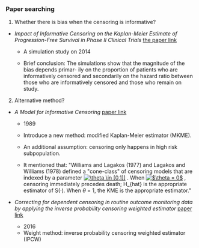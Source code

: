 ### Paper searching

1. Whether there is bias when the censoring is informative?

*  *Impact of Informative Censoring on the Kaplan-Meier Estimate of Progression-Free Survival in Phase II Clinical Trials*
[the paper link](https://github.com/sakuramomo1005/Kaplan-Meier-method-under-dependent-censoring/blob/master/Draft/week1/papers/Impact%20of%20Informative%20Censoring%20on%20the%20Kaplan-Meier%20Estimate%20of%20Progression-Free%20Survival%20in%20Phase%20II%20Clinical%20Trials.pdf)

   * A simulation study on 2014
   
   *  Brief conclusion: 
The simulations show that the magnitude of the bias depends primar- ily on the proportion of patients who are informatively censored and secondarily on the hazard ratio between those who are informatively censored and those who remain on study.


2. Alternative method?

* *A Model for Informative Censoring* [paper link](https://github.com/sakuramomo1005/Kaplan-Meier-method-under-dependent-censoring/blob/master/Draft/week1/papers/A%20Model%20for%20Informative%20Censoring.pdf)
   
   * 1989
   
   * Introduce a new method: modified Kaplan-Meier estimator (MKME).

   * An additional assumption: censoring only happens in high risk subpopulation.  
   
   * It mentioned that: "Williams and Lagakos (1977) and Lagakos and Williams (1978) defined a "cone-class" of censoring models that are indexed by a parameter  <a href="https://www.codecogs.com/eqnedit.php?latex=\theta&space;\in&space;[0,1]]" target="_blank"><img src="https://latex.codecogs.com/gif.latex?\theta&space;\in&space;[0,1]]" title="\theta \in [0,1]]" /></a>
. When <a href="https://www.codecogs.com/eqnedit.php?latex=$\theta&space;=&space;0$" target="_blank"><img src="https://latex.codecogs.com/gif.latex?$\theta&space;=&space;0$" title="$\theta = 0$" /></a> , censoring immediately precedes death; H_{hat} is the appropriate estimator of S(·). When $\theta$ = 1, the KME is the appropriate estimator."
   
  
* *Correcting for dependent censoring
in routine outcome monitoring data by applying the inverse probability censoring weighted estimator* [paper link](https://github.com/sakuramomo1005/Kaplan-Meier-method-under-dependent-censoring/blob/master/Draft/week1/papers/Correcting%20for%20dependent%20censoring%20in%20routine%20outcome%20monitoring%20data%20by%20applying%20the%20inverse%20probability%20censoring%20weighted%20estimator.pdf)
   * 2016
   * Weight method: inverse probability censoring weighted estimator (IPCW)
   
   
   

